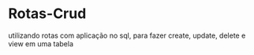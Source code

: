 # Rotas-Crud
utilizando rotas com aplicação no sql, para fazer create, update, delete e view em uma tabela 
